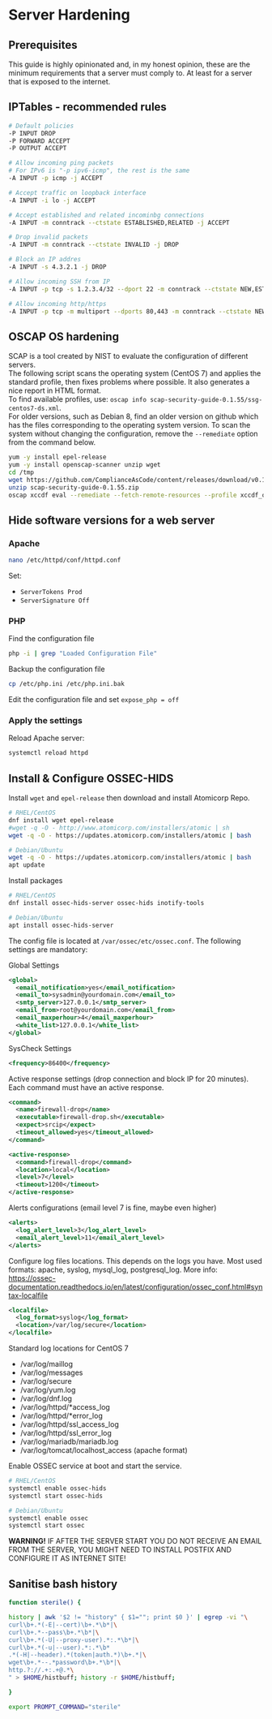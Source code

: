 # Server Hardening

## Prerequisites

This guide is highly opinionated and, in my honest opinion, these are the minimum requirements that a server must comply to. At least for a server that is exposed to the internet.

## IPTables - recommended rules

```bash
# Default policies
-P INPUT DROP
-P FORWARD ACCEPT
-P OUTPUT ACCEPT

# Allow incoming ping packets
# For IPv6 is "-p ipv6-icmp", the rest is the same
-A INPUT -p icmp -j ACCEPT

# Accept traffic on loopback interface
-A INPUT -i lo -j ACCEPT

# Accept established and related incominbg connections
-A INPUT -m conntrack --ctstate ESTABLISHED,RELATED -j ACCEPT

# Drop invalid packets
-A INPUT -m conntrack --ctstate INVALID -j DROP

# Block an IP addres
-A INPUT -s 4.3.2.1 -j DROP

# Allow incoming SSH from IP
-A INPUT -p tcp -s 1.2.3.4/32 --dport 22 -m conntrack --ctstate NEW,ESTABLISHED -j ACCEPT

# Allow incoming http/https
-A INPUT -p tcp -m multiport --dports 80,443 -m conntrack --ctstate NEW,ESTABLISHED -j ACCEPT
```

## OSCAP OS hardening

SCAP is a tool created by NIST to evaluate the configuration of different servers.  
The following script scans the operating system (CentOS 7) and applies the standard profile, then fixes problems where possible. It also generates a nice report in HTML format.  
To find available profiles, use: ```oscap info scap-security-guide-0.1.55/ssg-centos7-ds.xml```.  
For older versions, such as Debian 8, find an older version on github which has the files corresponding to the operating system version.
To scan the system without changing the configuration, remove the ``--remediate`` option from the command below.

```bash
yum -y install epel-release
yum -y install openscap-scanner unzip wget
cd /tmp
wget https://github.com/ComplianceAsCode/content/releases/download/v0.1.55/scap-security-guide-0.1.55.zip
unzip scap-security-guide-0.1.55.zip
oscap xccdf eval --remediate --fetch-remote-resources --profile xccdf_org.ssgproject.content_profile_standard --results-arf results.xml --report report.html --oval-results scap-security-guide-0.1.55/ssg-centos7-ds.xml
```

## Hide software versions for a web server

### __Apache__

```bash
nano /etc/httpd/conf/httpd.conf
```

Set:

* ```ServerTokens Prod```
* ```ServerSignature Off```

### __PHP__

Find the configuration file

```bash
php -i | grep "Loaded Configuration File"
```

Backup the configuration file

```bash
cp /etc/php.ini /etc/php.ini.bak
```

Edit the configuration file and set ```expose_php = off```

### Apply the settings

Reload Apache server:

```bash
systemctl reload httpd
```

## Install & Configure OSSEC-HIDS

Install ```wget``` and ```epel-release``` then download and install Atomicorp Repo.

```bash
# RHEL/CentOS
dnf install wget epel-release
#wget -q -O - http://www.atomicorp.com/installers/atomic | sh
wget -q -O - https://updates.atomicorp.com/installers/atomic | bash

# Debian/Ubuntu
wget -q -O - https://updates.atomicorp.com/installers/atomic | bash
apt update
```

Install packages

```bash
# RHEL/CentOS
dnf install ossec-hids-server ossec-hids inotify-tools

# Debian/Ubuntu
apt install ossec-hids-server
```

The config file is located at ```/var/ossec/etc/ossec.conf```. The following settings are mandatory:

Global Settings

```xml
<global>
  <email_notification>yes</email_notification>  
  <email_to>sysadmin@yourdomain.com</email_to>
  <smtp_server>127.0.0.1</smtp_server> 
  <email_from>root@yourdomain.com</email_from>
  <email_maxperhour>4</email_maxperhour>
  <white_list>127.0.0.1</white_list>
</global>
```

SysCheck Settings

```xml
<frequency>86400</frequency>
```

Active response settings (drop connection and block IP for 20 minutes). Each command must have an active response.

```xml
<command>
  <name>firewall-drop</name>
  <executable>firewall-drop.sh</executable>
  <expect>srcip</expect>
  <timeout_allowed>yes</timeout_allowed>
</command>

<active-response>
  <command>firewall-drop</command>
  <location>local</location>
  <level>7</level>
  <timeout>1200</timeout>
</active-response>
```

Alerts configurations (email level 7 is fine, maybe even higher)

```xml
<alerts>
  <log_alert_level>3</log_alert_level>
  <email_alert_level>11</email_alert_level>
</alerts>
```

Configure log files locations. This depends on the logs you have. Most used formats: apache, syslog, mysql_log, postgresql_log. More info: <https://ossec-documentation.readthedocs.io/en/latest/configuration/ossec_conf.html#syntax-localfile>

```xml
<localfile>
  <log_format>syslog</log_format>
  <location>/var/log/secure</location>
</localfile>
```

Standard log locations for CentOS 7

* /var/log/maillog
* /var/log/messages
* /var/log/secure
* /var/log/yum.log
* /var/log/dnf.log
* /var/log/httpd/*access_log
* /var/log/httpd/*error_log
* /var/log/httpd/ssl_access_log
* /var/log/httpd/ssl_error_log
* /var/log/mariadb/mariadb.log
* /var/log/tomcat/localhost_access (apache format)

Enable OSSEC service at boot and start the service.

```bash
# RHEL/CentOS
systemctl enable ossec-hids
systemctl start ossec-hids

# Debian/Ubuntu
systemctl enable ossec
systemctl start ossec
```

__WARNING!__ IF AFTER THE SERVER START YOU DO NOT RECEIVE AN EMAIL FROM THE SERVER, YOU MIGHT NEED TO INSTALL POSTFIX AND CONFIGURE IT AS INTERNET SITE!

## Sanitise bash history

```bash
function sterile() {

history | awk '$2 != "history" { $1=""; print $0 }' | egrep -vi "\
curl\b+.*(-E|--cert)\b+.*\b*|\
curl\b+.*--pass\b+.*\b*|\
curl\b+.*(-U|--proxy-user).*:.*\b*|\
curl\b+.*(-u|--user).*:.*\b*
.*(-H|--header).*(token|auth.*)\b+.*|\
wget\b+.*--.*password\b+.*\b*|\
http.?://.+:.+@.*\
" > $HOME/histbuff; history -r $HOME/histbuff;

}

export PROMPT_COMMAND="sterile"
```
